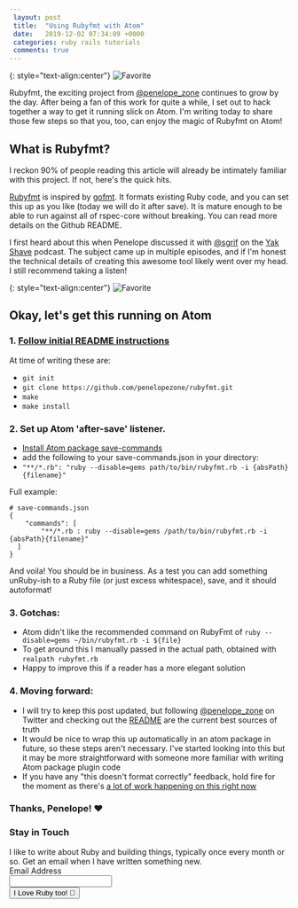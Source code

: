 ```yaml
---
 layout: post
 title:  "Using Rubyfmt with Atom"
 date:   2019-12-02 07:34:09 +0000
 categories: ruby rails tutorials
 comments: true
---
```


{: style="text-align:center"}
![Favorite](https://i.imgur.com/cdkKQBu.png)

Rubyfmt, the exciting project from [@penelope_zone](https://twitter.com/penelope_zone) continues to grow by the day. After being a fan of this work for quite a while, I set out to hack together a way to get it running slick on Atom. I'm writing today to share those few steps so that you, too, can enjoy the magic of Rubyfmt on Atom!

## What is Rubyfmt?

I reckon 90% of people reading this article will already be intimately familiar with this project. If not, here's the quick hits.

[Rubyfmt](https://github.com/penelopezone/rubyfmt) is inspired by [gofmt](https://golang.org/cmd/gofmt/). It formats existing Ruby code, and you can set this up as you like (today we will do it after save). It is mature enough to be able to run against all of rspec-core without breaking. You can read more details on the Github README.

I first heard about this when Penelope discussed it with [@sgrif](https://twitter.com/sgrif?lang=en) on the [Yak Shave](http://yakshave.fm/) podcast. The subject came up in multiple episodes, and if I'm honest the technical details of creating this awesome tool likely went over my head. I still recommend taking a listen!

{: style="text-align:center"}
![Favorite](https://i.imgur.com/DdzSG3u.png)

## Okay, let's get this running on Atom

### 1. [Follow initial README instructions](https://github.com/penelopezone/rubyfmt)

At time of writing these are:
  - `git init`
  - `git clone https://github.com/penelopezone/rubyfmt.git`
  - `make`
  - `make install`

### 2. Set up Atom 'after-save' listener.
  - [Install Atom package save-commands](https://atom.io/packages/save-commands)
  - add the following to your save-commands.json in your directory:
  - `"**/*.rb": "ruby --disable=gems path/to/bin/rubyfmt.rb -i {absPath}{filename}"`

Full example:

```
# save-commands.json
{
	"commands": [
		"**/*.rb : ruby --disable=gems /path/to/bin/rubyfmt.rb -i {absPath}{filename}"
  ]
}
```

And voila! You should be in business. As a test you can add something unRuby-ish to a Ruby file (or just excess whitespace), save, and it should autoformat!

### 3. Gotchas:
  - Atom didn't like the recommended command on RubyFmt of `ruby --disable=gems ~/bin/rubyfmt.rb -i ${file}`
  - To get around this I manually passed in the actual path, obtained with `realpath rubyfmt.rb`
  - Happy to improve this if a reader has a more elegant solution


### 4. Moving forward:
  - I will try to keep this post updated, but following [@penelope_zone](https://twitter.com/penelope_zone) on Twitter and checking out the [README](https://github.com/penelopezone/rubyfmt) are the current best sources of truth
  - It would be nice to wrap this up automatically in an atom package in future, so these steps aren't necessary. I've started looking into this but it may be more straightforward with someone more familiar with writing Atom package plugin code
  - If you have any "this doesn't format correctly" feedback, hold fire for the moment as there's [a lot of work happening on this right now](https://twitter.com/penelope_zone/status/1199674689578295301?s=20)

### Thanks, Penelope! ❤️

<form action="https://www.getdrip.com/forms/275494850/submissions" method="post" data-drip-embedded-form="275494850">
  <h3 data-drip-attribute="headline">Stay in Touch</h3>
  <div data-drip-attribute="description">I like to write about Ruby and building things, typically once every month or so. Get an email when I have written something new.</div>
    <div>
        <label for="drip-email">Email Address</label><br />
        <input type="email" id="drip-email" name="fields[email]" value="" />
    </div>
  <div>
    <input type="submit" value="I Love Ruby too! 💎" data-drip-attribute="sign-up-button" />
  </div>
</form>

<!-- Drip -->
<script type="text/javascript">
  var _dcq = _dcq || [];
  var _dcs = _dcs || {};
  _dcs.account = '2671646';

  (function() {
    var dc = document.createElement('script');
    dc.type = 'text/javascript'; dc.async = true;
    dc.src = '//tag.getdrip.com/2671646.js';
    var s = document.getElementsByTagName('script')[0];
    s.parentNode.insertBefore(dc, s);
  })();
</script>
<!-- end Drip -->
